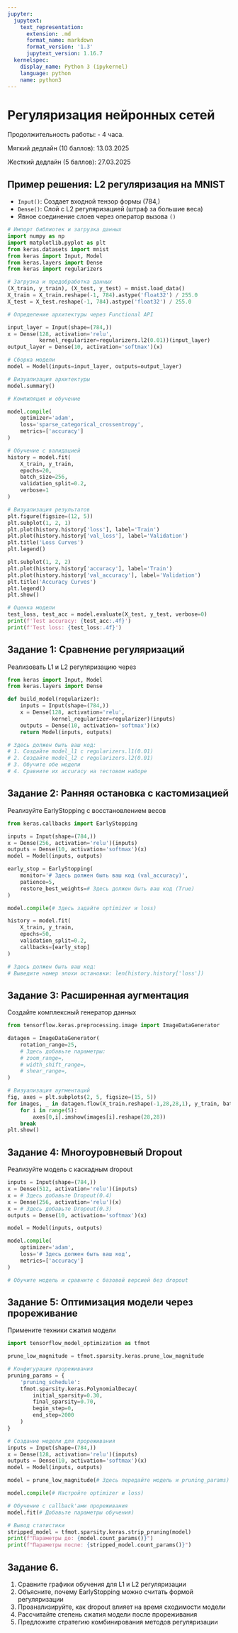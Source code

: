 ```yaml
---
jupyter:
  jupytext:
    text_representation:
      extension: .md
      format_name: markdown
      format_version: '1.3'
      jupytext_version: 1.16.7
  kernelspec:
    display_name: Python 3 (ipykernel)
    language: python
    name: python3
---
```


# Регуляризация нейронных сетей

Продолжительность работы: - 4 часа.

Мягкий дедлайн (10 баллов): 13.03.2025

Жесткий дедлайн (5 баллов): 27.03.2025


## Пример решения: L2 регуляризация на MNIST

- `Input()`: Создает входной тензор формы (784,)
- `Dense()`: Слой с L2 регуляризацией (штраф за большие веса)
- Явное соединение слоев через оператор вызова `()`

```python
# Импорт библиотек и загрузка данных
import numpy as np
import matplotlib.pyplot as plt
from keras.datasets import mnist
from keras import Input, Model
from keras.layers import Dense
from keras import regularizers
```

```python
# Загрузка и предобработка данных
(X_train, y_train), (X_test, y_test) = mnist.load_data()
X_train = X_train.reshape(-1, 784).astype('float32') / 255.0
X_test = X_test.reshape(-1, 784).astype('float32') / 255.0
```

```python
# Определение архитектуры через Functional API

input_layer = Input(shape=(784,))
x = Dense(128, activation='relu', 
          kernel_regularizer=regularizers.l2(0.01))(input_layer)
output_layer = Dense(10, activation='softmax')(x)

# Сборка модели
model = Model(inputs=input_layer, outputs=output_layer)

# Визуализация архитектуры
model.summary()
```

```python
# Компиляция и обучение

model.compile(
    optimizer='adam',
    loss='sparse_categorical_crossentropy',
    metrics=['accuracy']
)
```

```python
# Обучение с валидацией
history = model.fit(
    X_train, y_train,
    epochs=20,
    batch_size=256,
    validation_split=0.2,
    verbose=1
)
```

```python
# Визуализация результатов
plt.figure(figsize=(12, 5))
plt.subplot(1, 2, 1)
plt.plot(history.history['loss'], label='Train')
plt.plot(history.history['val_loss'], label='Validation')
plt.title('Loss Curves')
plt.legend()

plt.subplot(1, 2, 2)
plt.plot(history.history['accuracy'], label='Train')
plt.plot(history.history['val_accuracy'], label='Validation')
plt.title('Accuracy Curves')
plt.legend()
plt.show()
```

```python
# Оценка модели
test_loss, test_acc = model.evaluate(X_test, y_test, verbose=0)
print(f'Test accuracy: {test_acc:.4f}')
print(f'Test loss: {test_loss:.4f}')

```

## Задание 1: Сравнение регуляризаций

Реализовать L1 и L2 регуляризацию через

```python
from keras import Input, Model
from keras.layers import Dense

def build_model(regularizer):
    inputs = Input(shape=(784,))
    x = Dense(128, activation='relu', 
              kernel_regularizer=regularizer)(inputs)
    outputs = Dense(10, activation='softmax')(x)
    return Model(inputs, outputs)

# Здесь должен быть ваш код:
# 1. Создайте model_l1 с regularizers.l1(0.01)
# 2. Создайте model_l2 с regularizers.l2(0.01)
# 3. Обучите обе модели
# 4. Сравните их accuracy на тестовом наборе
```

## Задание 2: Ранняя остановка с кастомизацией

Реализуйте EarlyStopping с восстановлением весов

```python
from keras.callbacks import EarlyStopping

inputs = Input(shape=(784,))
x = Dense(256, activation='relu')(inputs)
outputs = Dense(10, activation='softmax')(x)
model = Model(inputs, outputs)

early_stop = EarlyStopping(
    monitor='# Здесь должен быть ваш код (val_accuracy)',
    patience=5,
    restore_best_weights=# Здесь должен быть ваш код (True)
)

model.compile(# Здесь задайте optimizer и loss)

history = model.fit(
    X_train, y_train,
    epochs=50,
    validation_split=0.2,
    callbacks=[early_stop]
)

# Здесь должен быть ваш код:
# Выведите номер эпохи остановки: len(history.history['loss'])
```

## Задание 3: Расширенная аугментация

Создайте комплексный генератор данных

```python
from tensorflow.keras.preprocessing.image import ImageDataGenerator

datagen = ImageDataGenerator(
    rotation_range=25,
    # Здесь добавьте параметры:
    # zoom_range=,
    # width_shift_range=,
    # shear_range=,
)
```

```python
# Визуализация аугментаций
fig, axes = plt.subplots(2, 5, figsize=(15, 5))
for images, _ in datagen.flow(X_train.reshape(-1,28,28,1), y_train, batch_size=10):
    for i in range(5):
        axes[0,i].imshow(images[i].reshape(28,28))
    break
plt.show()
```

## Задание 4: Многоуровневый Dropout

Реализуйте модель с каскадным dropout

```python
inputs = Input(shape=(784,))
x = Dense(512, activation='relu')(inputs)
x = # Здесь добавьте Dropout(0.4)
x = Dense(256, activation='relu')(x)
x = # Здесь добавьте Dropout(0.3)
outputs = Dense(10, activation='softmax')(x)

model = Model(inputs, outputs)

model.compile(
    optimizer='adam',
    loss='# Здесь должен быть ваш код',
    metrics=['accuracy']
)

# Обучите модель и сравните с базовой версией без dropout
```

## Задание 5: Оптимизация модели через прореживание

Примените техники сжатия модели

```python
import tensorflow_model_optimization as tfmot

prune_low_magnitude = tfmot.sparsity.keras.prune_low_magnitude
```

```python
# Конфигурация прореживания
pruning_params = {
    'pruning_schedule': 
    tfmot.sparsity.keras.PolynomialDecay(
        initial_sparsity=0.30,
        final_sparsity=0.70,
        begin_step=0,
        end_step=2000
    )
}
```

```python
# Создание модели для прореживания
inputs = Input(shape=(784,))
x = Dense(128, activation='relu')(inputs)
outputs = Dense(10, activation='softmax')(x)
model = Model(inputs, outputs)

model = prune_low_magnitude(# Здесь передайте модель и pruning_params)

model.compile(# Настройте optimizer и loss)
```

```python
# Обучение с callback'ами прореживания
model.fit(# Добавьте параметры обучения)

# Вывод статистики
stripped_model = tfmot.sparsity.keras.strip_pruning(model)
print(f"Параметры до: {model.count_params()}")
print(f"Параметры после: {stripped_model.count_params()}")
```

## Задание 6.

1. Сравните графики обучения для L1 и L2 регуляризации
2. Объясните, почему EarlyStopping можно считать формой регуляризации
3. Проанализируйте, как dropout влияет на время сходимости модели
4. Рассчитайте степень сжатия модели после прореживания
5. Предложите стратегию комбинирования методов регуляризации




